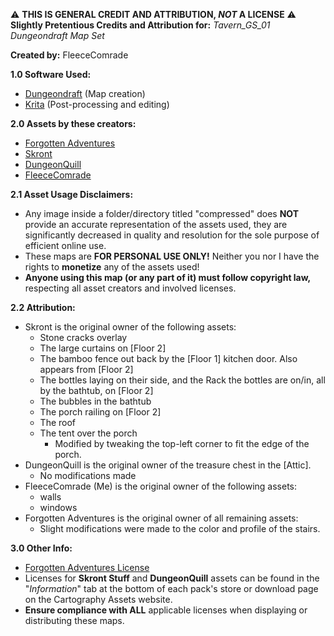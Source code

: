 ⚠️ **THIS IS GENERAL CREDIT AND ATTRIBUTION, *NOT* A LICENSE** ⚠️<br>
**Slightly Pretentious Credits and Attribution for:** *Tavern_GS_01 Dungeondraft Map Set*

**Created by:** FleeceComrade

**1.0 Software Used:**
- [Dungeondraft](https://dungeondraft.net/) (Map creation)
- [Krita](https://krita.org/en/) (Post-processing and editing)

**2.0 Assets by these creators:**
- [Forgotten Adventures](https://www.forgotten-adventures.net/)
- [Skront](https://cartographyassets.com/creator/skront-stuff/)
- [DungeonQuill](https://cartographyassets.com/creator/dungeonquill/)
- [FleeceComrade](mailto:fleececomrade@gmail.com)

**2.1 Asset Usage Disclaimers:**
- Any image inside a folder/directory titled "compressed" does **NOT** provide an accurate representation of the assets used, they are significantly decreased in quality and resolution for the sole purpose of efficient online use.
- These maps are **FOR PERSONAL USE ONLY!** Neither you nor I have the rights to **monetize** any of the assets used!
- **Anyone using this map (or any part of it) must follow copyright law,** respecting all asset creators and involved licenses.

**2.2 Attribution:**
- Skront is the original owner of the following assets:
  - Stone cracks overlay
  - The large curtains on [Floor 2]
  - The bamboo fence out back by the [Floor 1] kitchen door. Also appears from [Floor 2]
  - The bottles laying on their side, and the Rack the bottles are on/in, all by the bathtub, on [Floor 2]
  - The bubbles in the bathtub
  - The porch railing on [Floor 2]
  - The roof
  - The tent over the porch
    - Modified by tweaking the top-left corner to fit the edge of the porch.
- DungeonQuill is the original owner of the treasure chest in the [Attic].
  - No modifications made
- FleeceComrade (Me) is the original owner of the following assets:
  - walls
  - windows
- Forgotten Adventures is the original owner of all remaining assets:
  - Slight modifications were made to the color and profile of the stairs.

**3.0 Other Info:**
- [Forgotten Adventures License](https://docs.google.com/document/d/1YVEXSHlePMtlD-CPAigBF_b_dX9AoLEDJt4mv0oVyvQ/edit?tab=t.0)
- Licenses for **Skront Stuff** and **DungeonQuill** assets can be found in the "_Information_" tab at the bottom of each pack's store or download page on the Cartography Assets website. 
- **Ensure compliance with ALL** applicable licenses when displaying or distributing these maps.